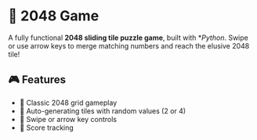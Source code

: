 # 🔢 2048 Game 

A fully functional  **2048 sliding tile puzzle game**, built with **Python*. Swipe or use arrow keys to merge matching numbers and reach the elusive 2048 tile!
## 🎮 Features

- 🔢 Classic 2048 grid gameplay
- 🧠 Auto-generating tiles with random values (2 or 4)
- 🔁 Swipe or arrow key controls
- 💯 Score tracking
